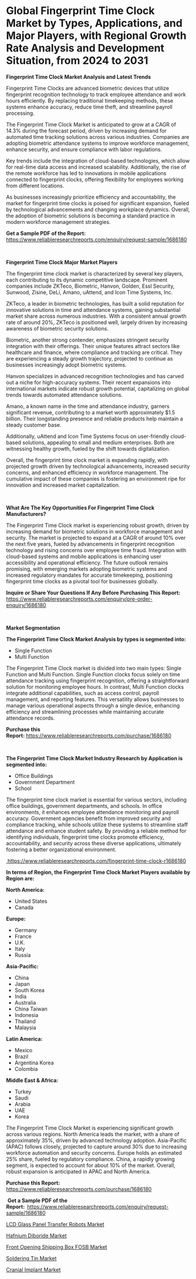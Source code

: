 <p><h1>Global Fingerprint Time Clock Market by Types, Applications, and Major Players, with Regional Growth Rate Analysis and Development Situation, from 2024 to 2031</h1></p><p><strong>Fingerprint Time Clock Market Analysis and Latest Trends</strong></p>
<p><p>Fingerprint Time Clocks are advanced biometric devices that utilize fingerprint recognition technology to track employee attendance and work hours efficiently. By replacing traditional timekeeping methods, these systems enhance accuracy, reduce time theft, and streamline payroll processing.</p><p>The Fingerprint Time Clock Market is anticipated to grow at a CAGR of 14.3% during the forecast period, driven by increasing demand for automated time tracking solutions across various industries. Companies are adopting biometric attendance systems to improve workforce management, enhance security, and ensure compliance with labor regulations. </p><p>Key trends include the integration of cloud-based technologies, which allow for real-time data access and increased scalability. Additionally, the rise of the remote workforce has led to innovations in mobile applications connected to fingerprint clocks, offering flexibility for employees working from different locations. </p><p>As businesses increasingly prioritize efficiency and accountability, the market for fingerprint time clocks is poised for significant expansion, fueled by technological advancements and changing workplace dynamics. Overall, the adoption of biometric solutions is becoming a standard practice in modern workforce management strategies.</p></p>
<p><strong>Get a Sample PDF of the Report:&nbsp;</strong> <a href="https://www.reliableresearchreports.com/enquiry/request-sample/1686180?utm_campaign=31&utm_medium=2&utm_source=Github&utm_content=ia&utm_term=06102024&utm_id=fingerprint-time-clock">https://www.reliableresearchreports.com/enquiry/request-sample/1686180</a></p>
<p>&nbsp;</p>
<p><strong>Fingerprint Time Clock Major Market Players</strong></p>
<p><p>The fingerprint time clock market is characterized by several key players, each contributing to its dynamic competitive landscape. Prominent companies include ZKTeco, Biometric, Hanvon, Golden, Essl Security, Sunwood, Zisine, DeLi, Amano, uAttend, and Icon Time Systems, Inc.</p><p>ZKTeco, a leader in biometric technologies, has built a solid reputation for innovative solutions in time and attendance systems, gaining substantial market share across numerous industries. With a consistent annual growth rate of around 20%, ZKTeco is positioned well, largely driven by increasing awareness of biometric security solutions.</p><p>Biometric, another strong contender, emphasizes stringent security integration with their offerings. Their unique features attract sectors like healthcare and finance, where compliance and tracking are critical. They are experiencing a steady growth trajectory, projected to continue as businesses increasingly adopt biometric systems.</p><p>Hanvon specializes in advanced recognition technologies and has carved out a niche for high-accuracy systems. Their recent expansions into international markets indicate robust growth potential, capitalizing on global trends towards automated attendance solutions.</p><p>Amano, a known name in the time and attendance industry, garners significant revenue, contributing to a market worth approximately $1.5 billion. Their longstanding presence and reliable products help maintain a steady customer base.</p><p>Additionally, uAttend and Icon Time Systems focus on user-friendly cloud-based solutions, appealing to small and medium enterprises. Both are witnessing healthy growth, fueled by the shift towards digitalization.</p><p>Overall, the fingerprint time clock market is expanding rapidly, with projected growth driven by technological advancements, increased security concerns, and enhanced efficiency in workforce management. The cumulative impact of these companies is fostering an environment ripe for innovation and increased market capitalization.</p></p>
<p>&nbsp;</p>
<p><strong>What Are The Key Opportunities For Fingerprint Time Clock Manufacturers?</strong></p>
<p><p>The Fingerprint Time Clock market is experiencing robust growth, driven by increasing demand for biometric solutions in workforce management and security. The market is projected to expand at a CAGR of around 10% over the next five years, fueled by advancements in fingerprint recognition technology and rising concerns over employee time fraud. Integration with cloud-based systems and mobile applications is enhancing user accessibility and operational efficiency. The future outlook remains promising, with emerging markets adopting biometric systems and increased regulatory mandates for accurate timekeeping, positioning fingerprint time clocks as a pivotal tool for businesses globally.</p></p>
<p><strong>Inquire or Share Your Questions If Any Before Purchasing This Report:</strong> <a href="https://www.reliableresearchreports.com/enquiry/pre-order-enquiry/1686180?utm_campaign=31&utm_medium=2&utm_source=Github&utm_content=ia&utm_term=06102024&utm_id=fingerprint-time-clock">https://www.reliableresearchreports.com/enquiry/pre-order-enquiry/1686180</a></p>
<p>&nbsp;</p>
<p><strong>Market Segmentation</strong></p>
<p><strong>The Fingerprint Time Clock Market Analysis by types is segmented into:</strong></p>
<p><ul><li>Single Function</li><li>Multi Function</li></ul></p>
<p><p>The Fingerprint Time Clock market is divided into two main types: Single Function and Multi Function. Single Function clocks focus solely on time attendance tracking using fingerprint recognition, offering a straightforward solution for monitoring employee hours. In contrast, Multi Function clocks integrate additional capabilities, such as access control, payroll management, and reporting features. This versatility allows businesses to manage various operational aspects through a single device, enhancing efficiency and streamlining processes while maintaining accurate attendance records.</p></p>
<p><strong>Purchase this Report:&nbsp;</strong><a href="https://www.reliableresearchreports.com/purchase/1686180?utm_campaign=31&utm_medium=2&utm_source=Github&utm_content=ia&utm_term=06102024&utm_id=fingerprint-time-clock">https://www.reliableresearchreports.com/purchase/1686180</a></p>
<p>&nbsp;</p>
<p><strong>The Fingerprint Time Clock Market Industry Research by Application is segmented into:</strong></p>
<p><ul><li>Office Buildings</li><li>Government Department</li><li>School</li></ul></p>
<p><p>The fingerprint time clock market is essential for various sectors, including office buildings, government departments, and schools. In office environments, it enhances employee attendance monitoring and payroll accuracy. Government agencies benefit from improved security and compliance tracking, while schools utilize these systems to streamline staff attendance and enhance student safety. By providing a reliable method for identifying individuals, fingerprint time clocks promote efficiency, accountability, and security across these diverse applications, ultimately fostering a better organizational environment.</p></p>
<p><a href="https://www.reliableresearchreports.com/fingerprint-time-clock-r1686180?utm_campaign=31&utm_medium=2&utm_source=Github&utm_content=ia&utm_term=06102024&utm_id=fingerprint-time-clock">&nbsp;https://www.reliableresearchreports.com/fingerprint-time-clock-r1686180</a></p>
<p><strong>In terms of Region, the Fingerprint Time Clock Market Players available by Region are:</strong></p>
<p>
    <p> <strong> North America: </strong>
        <ul>
            <li>United States</li>
            <li>Canada</li>
        </ul>
        </p> 
    <p> <strong> Europe: </strong>
        <ul>
            <li>Germany</li>
            <li>France</li>
            <li>U.K.</li>
            <li>Italy</li>
            <li>Russia</li>
        </ul>
        </p> 
    <p> <strong> Asia-Pacific: </strong>
        <ul>
            <li>China</li>
            <li>Japan</li>
            <li>South Korea</li>
            <li>India</li>
            <li>Australia</li>
            <li>China Taiwan</li>
            <li>Indonesia</li>
            <li>Thailand</li>
            <li>Malaysia</li>
        </ul>
        </p> 
    <p> <strong> Latin America: </strong>
        <ul>
            <li>Mexico</li>
            <li>Brazil</li>
            <li>Argentina Korea</li>
            <li>Colombia</li>
        </ul>
        </p> 
    <p> <strong> Middle East & Africa: </strong>
        <ul>
            <li>Turkey</li>
            <li>Saudi</li>
            <li>Arabia</li>
            <li>UAE</li>
            <li>Korea</li>
        </ul>
    </p>
    </p>
<p><p>The Fingerprint Time Clock Market is experiencing significant growth across various regions. North America leads the market, with a share of approximately 35%, driven by advanced technology adoption. Asia-Pacific (APAC) follows closely, projected to capture around 30% due to increasing workforce automation and security concerns. Europe holds an estimated 25% share, fueled by regulatory compliance. China, a rapidly growing segment, is expected to account for about 10% of the market. Overall, robust expansion is anticipated in APAC and North America.</p></p>
<p><strong>Purchase this Report: </strong><a href="https://www.reliableresearchreports.com/purchase/1686180?utm_campaign=31&utm_medium=2&utm_source=Github&utm_content=ia&utm_term=06102024&utm_id=fingerprint-time-clock">https://www.reliableresearchreports.com/purchase/1686180</a></p>
<p>&nbsp;<strong>Get a Sample PDF of the Report:&nbsp;&nbsp;</strong><a href="https://www.reliableresearchreports.com/enquiry/request-sample/1686180?utm_campaign=31&utm_medium=2&utm_source=Github&utm_content=ia&utm_term=06102024&utm_id=fingerprint-time-clock">https://www.reliableresearchreports.com/enquiry/request-sample/1686180</a></p>
<p><strong></strong></p>
<p><p><a href="https://issuu.com/reportprime-2/docs/lcd-glass-panel-transfer-robots-mar_e935c906193424?utm_campaign=31&utm_medium=2&utm_source=Github&utm_content=ia&utm_term=06102024&utm_id=fingerprint-time-clock">LCD Glass Panel Transfer Robots Market</a></p><p><a href="https://www.linkedin.com/pulse/emerging-trends-hafnium-diboride-market-global-outlook-wrbie?utm_campaign=31&utm_medium=2&utm_source=Github&utm_content=ia&utm_term=06102024&utm_id=fingerprint-time-clock">Hafnium Diboride Market</a></p><p><a href="https://issuu.com/reportprime-2/docs/front-opening-shipping-box-fosb-mar_97738606be498c?utm_campaign=31&utm_medium=2&utm_source=Github&utm_content=ia&utm_term=06102024&utm_id=fingerprint-time-clock">Front Opening Shipping Box FOSB Market</a></p><p><a href="https://www.linkedin.com/pulse/booming-soldering-tin-market-sector-analysis-growth-projections-m7roe?utm_campaign=31&utm_medium=2&utm_source=Github&utm_content=ia&utm_term=06102024&utm_id=fingerprint-time-clock">Soldering Tin Market</a></p><p><a href="https://github.com/RuthLucas64/Market-Research-Report-List-1/blob/main/cranial-implant-market.md?utm_campaign=31&utm_medium=2&utm_source=Github&utm_content=ia&utm_term=06102024&utm_id=fingerprint-time-clock">Cranial Implant Market</a></p></p>
